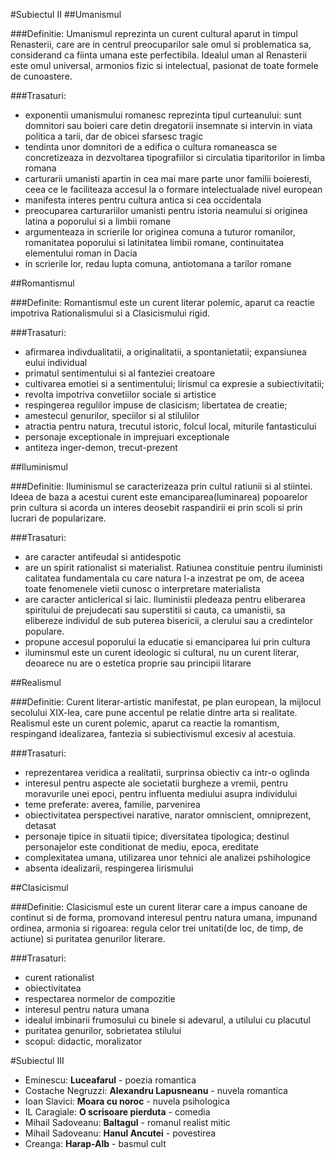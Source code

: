 #Subiectul II
##Umanismul

###Definitie:
Umanismul reprezinta un curent cultural aparut in timpul Renasterii, care are in centrul preocuparilor sale omul si problematica sa, considerand ca fiinta umana este perfectibila. Idealul uman al Renasterii este omul universal, armonios fizic si intelectual, pasionat de toate formele de cunoastere.

###Trasaturi:

- exponentii umanismului romanesc reprezinta tipul curteanului: sunt domnitori sau boieri care detin dregatorii insemnate si intervin in viata politica a tarii, dar de obicei sfarsesc tragic
- tendinta unor domnitori de a edifica o cultura romaneasca se concretizeaza in dezvoltarea tipografiilor si circulatia tiparitorilor in limba romana
- carturarii umanisti apartin in cea mai mare parte unor familii boieresti, ceea ce le faciliteaza accesul la o formare intelectualade nivel european
- manifesta interes pentru cultura antica si cea occidentala
- preocuparea carturariilor umanisti pentru istoria neamului si originea latina a poporului si a limbii romane
- argumenteaza in scrierile lor originea comuna a tuturor romanilor, romanitatea poporului si latinitatea limbii romane, continuitatea elementului roman in Dacia
- in scrierile lor, redau lupta comuna, antiotomana a tarilor romane

##Romantismul

###Definite:
Romantismul este un curent literar polemic, aparut ca reactie impotriva Rationalismului si a Clasicismului rigid.

###Trasaturi:

- afirmarea indivdualitatii, a originalitatii, a spontanietatii; expansiunea eului individual
- primatul sentimentului si al fanteziei creatoare
- cultivarea emotiei si a sentimentului; lirismul ca expresie a subiectivitatii;
- revolta impotriva convetiilor sociale si artistice
- respingerea regulilor impuse de clasicism; libertatea de creatie;
- amestecul genurilor, speciilor si al stilulilor
- atractia pentru natura, trecutul istoric, folcul local, miturile fantasticului
- personaje exceptionale in imprejuari exceptionale
- antiteza inger-demon, trecut-prezent

##Iluminismul

###Definitie:
Iluminismul se caracterizeaza prin cultul ratiunii si al stiintei. Ideea de baza a acestui curent este emanciparea(luminarea) popoarelor prin cultura si acorda un interes deosebit raspandirii ei prin scoli si prin lucrari de popularizare.

###Trasaturi:
- are caracter antifeudal si antidespotic
- are un spirit rationalist si materialist. Ratiunea constituie pentru iluministi calitatea fundamentala cu care natura l-a inzestrat pe om, de aceea toate fenomenele vietii cunosc o interpretare materialista
- are caracter anticlerical si laic. Iluministii pledeaza pentru eliberarea spiritului de prejudecati sau superstitii si cauta, ca umanistii, sa elibereze individul de sub puterea bisericii, a clerului sau a credintelor populare.
- propune accesul poporului la educatie si emanciparea lui prin cultura
- iluminsmul este un curent ideologic si cultural, nu un curent literar, deoarece nu are o estetica proprie sau principii litarare

##Realismul

###Definitie:
Curent literar-artistic manifestat, pe plan european, la mijlocul secolului XIX-lea, care pune accentul pe relatie dintre arta si realitate. Realismul este un curent polemic, aparut ca reactie la romantism, respingand idealizarea, fantezia si subiectivismul excesiv al acestuia.

###Trasaturi:

- reprezentarea veridica a realitatii, surprinsa obiectiv ca intr-o oglinda
- interesul pentru aspecte ale societatii burgheze a vremii, pentru moravurile unei epoci, pentru influenta mediului asupra individului
- teme preferate: averea, familie, parvenirea
- obiectivitatea perspectivei narative, narator omniscient, omniprezent, detasat
- personaje tipice in situatii tipice; diversitatea tipologica; destinul personajelor este conditionat de mediu, epoca, ereditate
- complexitatea umana, utilizarea unor tehnici ale analizei pshihologice
- absenta idealizarii, respingerea lirismului

##Clasicismul

###Definitie:
Clasicismul este un curent literar care a impus canoane de continut si de forma, promovand interesul pentru natura umana, impunand ordinea, armonia si rigoarea: regula celor trei unitati(de loc, de timp, de actiune) si puritatea genurilor literare.

###Trasaturi:
- curent rationalist
- obiectivitatea
- respectarea normelor de compozitie
- interesul pentru natura umana
- idealul imbinarii frumosului cu binele si adevarul, a utilului cu placutul
- puritatea genurilor, sobrietatea stilului
- scopul: didactic, moralizator

#Subiectul III

- Eminescu: <b>Luceafarul</b> - poezia romantica
- Costache Negruzzi: <b>Alexandru Lapusneanu</b> -  nuvela romantica
- Ioan Slavici: <b>Moara cu noroc</b> - nuvela psihologica
- IL Caragiale: <b>O scrisoare pierduta</b> - comedia
- Mihail Sadoveanu: <b>Baltagul</b> - romanul realist mitic
- Mihail Sadoveanu: <b>Hanul Ancutei</b> - povestirea 
- Creanga: <b>Harap-Alb</b> - basmul cult
